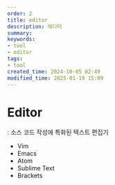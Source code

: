 ```yaml
---
order: 2
title: editor
description: 에디터
summary:
keywords:
- tool
- editor
tags:
- tool
created_time: 2024-10-05 02:49
modified_time: 2025-01-19 15:09
---
```


# Editor
: 소스 코드 작성에 특화된 텍스트 편집기  

- Vim
- Emacs
- Atom
- Sublime Text
- Brackets